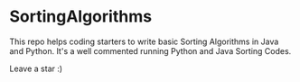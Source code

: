 # SortingAlgorithms
This repo helps coding starters to write basic Sorting Algorithms in Java and Python.
It's a well commented running Python and Java Sorting Codes.

Leave a star :)
